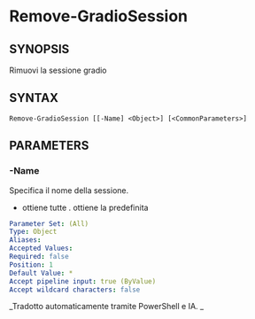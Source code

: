 ﻿---
external help file: powershai-help.xml
schema: 2.0.0
powershai: true
---

# Remove-GradioSession

## SYNOPSIS <!--!= @#Synop !-->
Rimuovi la sessione gradio

## SYNTAX <!--!= @#Syntax !-->

```
Remove-GradioSession [[-Name] <Object>] [<CommonParameters>]
```

## PARAMETERS <!--!= @#Params !-->

### -Name
Specifica il nome della sessione.
* ottiene tutte 
. ottiene la predefinita

```yml
Parameter Set: (All)
Type: Object
Aliases: 
Accepted Values: 
Required: false
Position: 1
Default Value: *
Accept pipeline input: true (ByValue)
Accept wildcard characters: false
```




<!--PowershaiAiDocBlockStart-->
_Tradotto automaticamente tramite PowerShell e IA. 
_
<!--PowershaiAiDocBlockEnd-->
